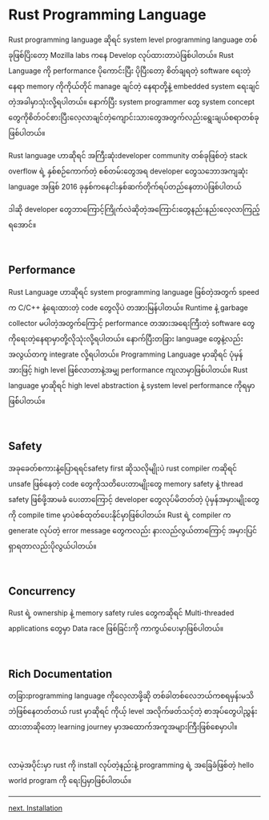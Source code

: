 # Rust Programming Language

Rust programming language ဆိုရင် system level programming language တစ်ခုဖြစ်ပြိးတော့ Mozilla labs ကနေ Develop လုပ်ထားတာပဲဖြစ်ပါတယ်။ Rust Language ကို performance ပိုကောင်းပြီး ပိုပြီးတော့ စိတ်ချရတဲ့ software ရေးတဲ့နေရာ memory ကိုကိုယ်တိုင် manage ချင်တဲ့ နေရာတို့နဲ့ embedded system ရေးချင်တဲ့အခါမှာသုံးလို့ရပါတယ်။ နောက်ပြီး system programmer တွေ system concept တွေကိုစိတ်ဝင်စားပြီးလေ့လာချင်တဲ့ကျောင်းသားတွေအတွက်လည်းရွေးချယ်စရာတစ်ခုဖြစ်ပါတယ်။

Rust language ဟာဆိုရင် အကြီးဆုံးdeveloper community တစ်ခုဖြစ်တဲ့ stack overflow ရဲ့ နှစ်စဉ်ကောက်တဲ့ စစ်တမ်းတွေအရ developer တွေသဘောအကျဆုံး language အဖြစ် 2016 ခုနှစ်ကနေငါးနှစ်ဆက်တိုက်ရပ်တည်နေတာပဲဖြစ်ပါတယ်

ဒါဆို developer တွေဘာကြောင့်ကြိုက်လဲဆိုတဲ့အကြောင်းတွေနည်းနည်းလေ့လာကြည့်ရအောင်။

</br>

## Performance

Rust Language ဟာဆိုရင် system programming language ဖြစ်တဲ့အတွက် speed က C/C++ နဲ့ရေးထားတဲ့ code တွေလိုပဲ တအားမြန်ပါတယ်။ Runtime နဲ့ garbage collector မပါတဲ့အတွက်ကြောင့် performance တအားအရေးကြီးတဲ့ software တွေကိုရေးတဲ့နေရာမှာတို့လိုသုံးလို့ရပါတယ်။ နောက်ပြီးတခြား language တွေနဲ့လည်း အလွယ်တကူ integrate လို့ရပါတယ်။ Programming Language မှာဆိုရင် ပုံမှန်အားဖြင့် high level ဖြစ်လာတာနဲ့အမျှ performance ကျလာမှာဖြစ်ပါတယ်။ Rust language မှာဆိုရင် high level abstraction နဲ့ system level performance ကိုရမှာဖြစ််ပါတယ်။

</br>

## Safety

အခုခေတ်စကားနဲ့ပြောရရင်safety first ဆိုသလိုမျိုးပဲ rust compiler ကဆိုရင် unsafe ဖြစ်နေတဲ့ code တွေကိုသတိပေးတာမျိုးတွေ memory safety နဲ့ thread safety ဖြစ်ဖို့အာမခံ ပေးတာကြောင့် developer တွေလုပ်မိတတ်တဲ့ ပုံမှန်အမှားမျိုးတွေကို compile time မှာပဲစစ်ထုတ်ပေးနိုင်မှာဖြစ်ပါတယ်။  Rust ရဲ့ compiler က generate လုပ်တဲ့ error message တွေကလည်း နားလည်လွယ်တာကြောင့် အမှားပြင်ရှာရတာလည်းပိုလွယ်ပါတယ်။

</br>

## Concurrency

Rust ရဲ့ ownership နဲ့ memory safety rules တွေကဆိုရင် Multi-threaded applications တွေမှာ Data race ဖြစ်ခြင်းကို ကာကွယ်ပေးမှာဖြစ်ပါတယ်။

</br>

## Rich Documentation

 တခြားprogramming language ကိုလေ့လာဖို့ဆို တစ်ခါတစ်လေဘယ်ကစရမှန်းမသိဘဲဖြစ်နေတတ်တယ် rust မှာဆိုရင် ကိုယ့် level အလိုက်ဖတ်သင့်တဲ့ စာအုပ်တွေပါညွှန်းထားတာဆိုတော့ learning journey မှာအထောက်အကူအများကြီးဖြစ်စေမှာပါ။

</br>

လာမဲ့အပိုင်းမှာ rust ကို install လုပ်တဲ့နည်းနဲ့ programming ရဲ့ အခြေခံဖြစ်တဲ့ hello world program ကို ရေးပြမှာဖြစ်ပါတယ်။

<hr>

[next. Installation](https://github.com/GTGMyanmar/Rust-Doc/blob/main/CH01/part_01_installation.md)
